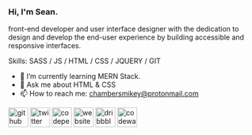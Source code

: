 ### Hi, I'm Sean.
front-end developer and user interface designer with the dedication to design and develop the 
end-user experience by building accessible and responsive interfaces.

Skills: SASS / JS / HTML / CSS / JQUERY / GIT

- 🌱 I’m currently learning MERN Stack. 
- 💬 Ask me about HTML & CSS 
- 📫 How to reach me: chambersmikey@protonmail.com 


[<img src='https://cdn.jsdelivr.net/npm/simple-icons@3.0.1/icons/github.svg' alt='github' height='40'>](https://github.com/mainfunktion)  [<img src='https://cdn.jsdelivr.net/npm/simple-icons@3.0.1/icons/twitter.svg' alt='twitter' height='40'>](https://twitter.com/@mainfunktion)  [<img src='https://cdn.jsdelivr.net/npm/simple-icons@3.0.1/icons/codepen.svg' alt='codepen' height='40'>](https://codepen.io/@mainfunktion)  [<img src='https://cdn.jsdelivr.net/npm/simple-icons@3.0.1/icons/icloud.svg' alt='website' height='40'>](mainfunktion.me)  [<img src='https://cdn.jsdelivr.net/npm/simple-icons@3.0.1/icons/dribbble.svg' alt='dribbble' height='40'>](https://dribbble.com/main_funktion)  [<img src='https://cdn.jsdelivr.net/npm/simple-icons@3.0.1/icons/codewars.svg' alt='codewars' height='40'>](https://www.codewars.com/users/mainfunktion)  


